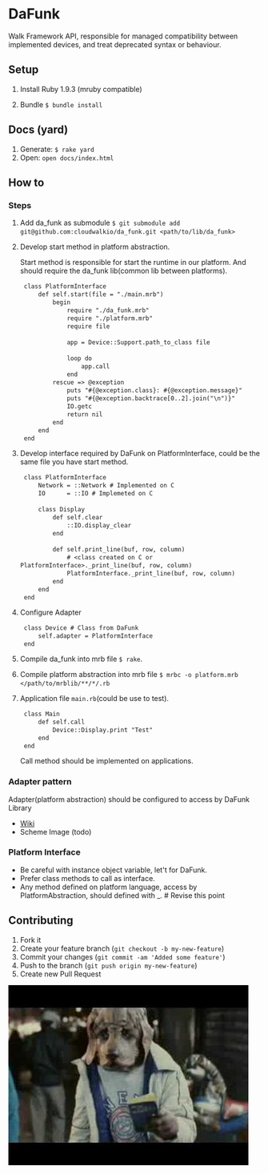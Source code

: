 # DaFunk

Walk Framework API, responsible for managed compatibility between implemented devices, and treat deprecated syntax or behaviour.

## Setup

1. Install Ruby 1.9.3 (mruby compatible)

2. Bundle `$ bundle install`
	
	
## Docs (yard)

1. Generate: `$ rake yard`
2. Open: `open docs/index.html`

## How to

### Steps

1. Add da_funk as submodule `$ git submodule add git@github.com:cloudwalkio/da_funk.git <path/to/lib/da_funk>`

2. Develop start method in platform abstraction.

	Start method is responsible for start the runtime in our platform. And should require the da_funk lib(common lib between platforms).

		class PlatformInterface
		  	def self.start(file = "./main.mrb")
			    begin
					require "./da_funk.mrb"
					require "./platform.mrb"
					require file

					app = Device::Support.path_to_class file

					loop do
						app.call
					end
			    rescue => @exception
					puts "#{@exception.class}: #{@exception.message}"
					puts "#{@exception.backtrace[0..2].join("\n")}"
    				IO.getc
					return nil
				end
			end
		end
		
3. Develop interface required by DaFunk on PlatformInterface, could be the same file you have start method.

		class PlatformInterface
			Network = ::Network # Implemented on C
			IO      = ::IO # Implemeted on C

			class Display
				def self.clear
					::IO.display_clear
				end
				
				def self.print_line(buf, row, column)
					# <class created on C or PlatformInterface>._print_line(buf, row, column)
					PlatformInterface._print_line(buf, row, column)
				end
			end
		end

4. Configure Adapter

		class Device # Class from DaFunk
			self.adapter = PlatformInterface
		end

5. Compile da_funk into mrb file `$ rake`.
6. Compile platform abstraction into mrb file `$ mrbc -o platform.mrb </path/to/mrblib/**/*/.rb`
7. Application file `main.rb`(could be use to test).

		class Main
			def self.call
				Device::Display.print "Test"
			end
		end

	Call method should be implemented on applications.


### Adapter pattern
Adapter(platform abstraction) should be configured to access by DaFunk Library

- [Wiki](http://en.wikipedia.org/wiki/Adapter_pattern)
- Scheme Image (todo)


### Platform Interface

- Be careful with instance object variable, let't for DaFunk.
- Prefer class methods to call as interface.
- Any method defined on platform language, access by PlatformAbstraction, should defined with _<method name>. # Revise this point


## Contributing

1. Fork it
2. Create your feature branch (`git checkout -b my-new-feature`)
3. Commit your changes (`git commit -am 'Added some feature'`)
4. Push to the branch (`git push origin my-new-feature`)
5. Create new Pull Request


![DaFunk](imgs/daft-punk-da-funk.jpg)